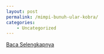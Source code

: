 ```yaml
---
layout: post
permalink: /mimpi-bunuh-ular-kobra/
categories:
    - Uncategorized
---
```


[Baca Selengkapnya](/06)